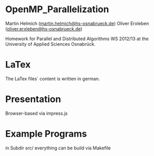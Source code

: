 OpenMP_Parallelization
======================

Martin Helmich (martin.helmich@hs-osnabrueck.de)
Oliver Erxleben (oliver.erxleben@hs-osnabrueck.de)

Homework for Parallel and Distributed Algorithms WS 2012/13 at the University of Applied Sciences Osnabrück. 

LaTex 
=====

The LaTex files` content is written in german.

Presentation
=============
Browser-based via impress.js

Example Programs
================

in Subdir src/ everything can be build via Makefile